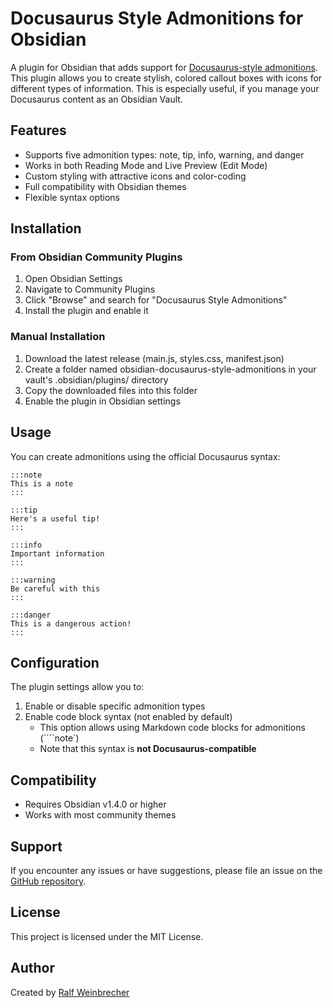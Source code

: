 # Docusaurus Style Admonitions for Obsidian

A plugin for Obsidian that adds support for [Docusaurus-style admonitions](https://docusaurus.io/docs/markdown-features/admonitions). This plugin allows you to create stylish, colored callout boxes with icons for different types of information. This is especially useful, if you manage your Docusaurus content as an Obsidian Vault.

## Features

- Supports five admonition types: note, tip, info, warning, and danger
- Works in both Reading Mode and Live Preview (Edit Mode)
- Custom styling with attractive icons and color-coding
- Full compatibility with Obsidian themes
- Flexible syntax options

## Installation

### From Obsidian Community Plugins

1. Open Obsidian Settings
2. Navigate to Community Plugins
3. Click "Browse" and search for "Docusaurus Style Admonitions"
4. Install the plugin and enable it

### Manual Installation

1. Download the latest release (main.js, styles.css, manifest.json)
2. Create a folder named obsidian-docusaurus-style-admonitions in your vault's .obsidian/plugins/ directory
3. Copy the downloaded files into this folder
4. Enable the plugin in Obsidian settings

## Usage

You can create admonitions using the official Docusaurus syntax:

```text
:::note
This is a note
:::

:::tip
Here's a useful tip!
:::

:::info
Important information
:::

:::warning
Be careful with this
:::

:::danger
This is a dangerous action!
:::
````

## Configuration

The plugin settings allow you to:

1. Enable or disable specific admonition types
2. Enable code block syntax (not enabled by default)
	- This option allows using Markdown code blocks for admonitions (````note`)
	- Note that this syntax is **not Docusaurus-compatible**

## Compatibility

- Requires Obsidian v1.4.0 or higher
- Works with most community themes

## Support

If you encounter any issues or have suggestions, please file an issue on the [GitHub repository](https://github.com/rwbr/obsidian-docusaurus-style-admonitions).

## License

This project is licensed under the MIT License.

## Author

Created by [Ralf Weinbrecher](https://github.com/rwbr)

